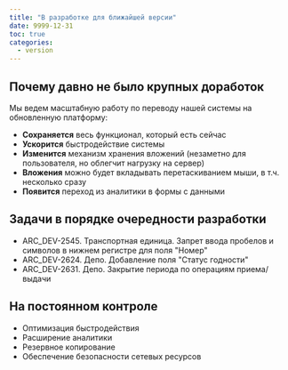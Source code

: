 ```yaml
---
title: "В разработке для ближайшей версии"
date: 9999-12-31
toc: true
categories:
  - version
---
```

## Почему давно не было крупных доработок
Мы ведем масштабную работу по переводу нашей системы на обновленную платформу:
-   **Сохраняется** весь функционал, который есть сейчас
-   **Ускорится** быстродействие системы
-   **Изменится** механизм хранения вложений (незаметно для пользователя, но облегчит нагрузку на сервер)
-   **Вложения** можно будет вкладывать перетаскиванием мыши, в т.ч. несколько сразу
-   **Появится** переход из аналитики в формы с данными

## Задачи в порядке очередности разработки
-   ARC_DEV-2545. Транспортная единица. Запрет ввода пробелов и символов в нижнем регистре для поля "Номер"
-   ARC_DEV-2624. Депо. Добавление поля "Статус годности"
-   ARC_DEV-2631. Депо. Закрытие периода по операциям приема/выдачи

## На постоянном контроле
-   Оптимизация быстродействия
-   Расширение аналитики
-   Резервное копирование
-   Обеспечение безопасности сетевых ресурсов
